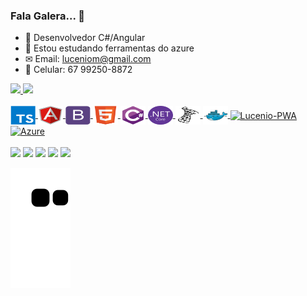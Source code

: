 ### Fala Galera... 👋
- 🔭 Desenvolvedor C#/Angular
- 🌱 Estou estudando ferramentas do azure
- ✉  Email: luceniom@gmail.com
- 📱  Celular: 67 99250-8872

<div>
  <a href="https://github.com/luceniosm">
  <img height="180em" src="https://github-readme-stats.vercel.app/api?username=luceniosm&show_icons=true&theme=dracula&include_all_commits=true&count_private=true"/>
  <img height="180em" src="https://github-readme-stats.vercel.app/api/top-langs/?username=luceniosm&layout=compact&langs_count=7&theme=dracula"/>
</div>
  
  
<div style="display: inline_block"><br>  
  <img align="center" alt="Lucenio-Ts" height="30" width="40" src="https://raw.githubusercontent.com/devicons/devicon/master/icons/typescript/typescript-plain.svg">
  <img align="center" alt="Lucenio-Angular" height="30" width="40" src="https://raw.githubusercontent.com/devicons/devicon/master/icons/angularjs/angularjs-original.svg">
  <img align="center" alt="Lucenio-bootstrap" height="30" width="40" src="https://raw.githubusercontent.com/devicons/devicon/master/icons/bootstrap/bootstrap-plain.svg">  
  <img align="center" alt="Lucenio-HTML" height="30" width="40" src="https://raw.githubusercontent.com/devicons/devicon/master/icons/html5/html5-original.svg">  
  <img align="center" alt="Lucenio-Csharp" height="30" width="40" src="https://raw.githubusercontent.com/devicons/devicon/master/icons/csharp/csharp-original.svg">
  <img align="center" alt="Lucenio-Csharp" height="30" width="40" src="https://raw.githubusercontent.com/devicons/devicon/master/icons/dotnetcore/dotnetcore-original.svg">
  <img align="center" alt="Lucenio-SqlServer" height="30" width="40" style= "background-color: white!important" src="https://raw.githubusercontent.com/devicons/devicon/master/icons/microsoftsqlserver/microsoftsqlserver-plain.svg">
  <img align="center" alt="Lucenio-Docker" height="30" width="40" src="https://raw.githubusercontent.com/devicons/devicon/master/icons/docker/docker-original.svg">  
  <img align="center" alt="Lucenio-PWA" height="30" width="40" src="https://github.com/webmaxru/progressive-web-apps-logo/blob/master/pwalogo.svg">  
  <img align="center" alt="Azure" height="30" width="40" src="https://uxwing.com/wp-content/themes/uxwing/download/10-brands-and-social-media/azure.svg">
</div>
<br/>
<div>   
  <a href="https://instagram.com/luceniom" target="_blank"><img src="https://img.shields.io/badge/-Instagram-%23E4405F?style=for-the-badge&logo=instagram&logoColor=white" target="_blank"></a>
  <a href="https://www.facebook.com/lucenio" target="_blank"><img src="https://img.shields.io/badge/Facebook-1877F2?style=for-the-badge&logo=facebook&logoColor=white" target="_blank"></a>
  <a href = "mailto:luceniom@mgail.com"><img src="https://img.shields.io/badge/-Gmail-%23333?style=for-the-badge&logo=gmail&logoColor=white" target="_blank"></a>
  <a href = "https://wa.me/5567992508872"><img src="https://img.shields.io/badge/WhatsApp-25D366?style=for-the-badge&logo=whatsapp&logoColor=white" target="_blank"></a>
  <a href="https://www.linkedin.com/in/lucenio-marques" target="_blank"><img src="https://img.shields.io/badge/-LinkedIn-%230077B5?style=for-the-badge&logo=linkedin&logoColor=white" target="_blank"></a> 

  ![Snake animation](https://github.com/rafaballerini/rafaballerini/blob/output/github-contribution-grid-snake.svg)

</div>
<!--
**Luceniosm/Luceniosm** is a ✨ _special_ ✨ repository because its `README.md` (this file) appears on your GitHub profile.

Here are some ideas to get you started:

- 🔭 Hoje eu trabalho com C# no backend e Angular no frontend
- 🌱 Estou estudando ferramentas do azure
- 👯 I’m looking to collaborate on ...
- 🤔 I’m looking for help with ...
- 💬 Ask me about ...
- 📫 How to reach me: ...
- 😄 Pronouns: ...
- ⚡ Fun fact: ...
-->
